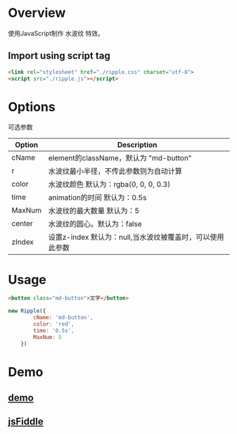 # Overview
使用JavaScript制作 水波纹 特效。

## Import using script tag

``` HTML
<link rel="stylesheet" href="./ripple.css" charset="utf-8">
<script src="./ripple.js"></script>
```

# Options

可选参数

| Option | Description |
| ----- | ----- |
| cName | element的className，默认为 "md-button" |
| r | 水波纹最小半径，不传此参数则为自动计算|
| color | 水波纹颜色 默认为：rgba(0, 0, 0, 0.3)|
| time | animation的时间 默认为：0.5s|
| MaxNum | 水波纹的最大数量 默认为：5|
| center |  水波纹的圆心。默认为：false|
| zIndex | 设置z-index 默认为：null,当水波纹被覆盖时，可以使用此参数|

# Usage
```HTML
<button class="md-button">文字</button>
```
```JavaScript
new Ripple({
        cName: 'md-button',
        color: 'red',
        time: '0.5s',
        MaxNum: 5
    })
```
# Demo
## [demo](https://github.com/Ge-Ge/button/blob/master/demo.html) 
## [jsFiddle](https://jsfiddle.net/LUPIN34/4ym52yvu/)
